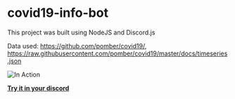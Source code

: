 # covid19-info-bot

This project was built using NodeJS and Discord.js

Data used: https://github.com/pomber/covid19/, https://raw.githubusercontent.com/pomber/covid19/master/docs/timeseries.json


![In Action](https://i.imgur.com/GP7ROGj.png)


[**Try it in your discord**](https://discordapp.com/api/oauth2/authorize?client_id=699338637816365106&permissions=2048&scope=bot)
